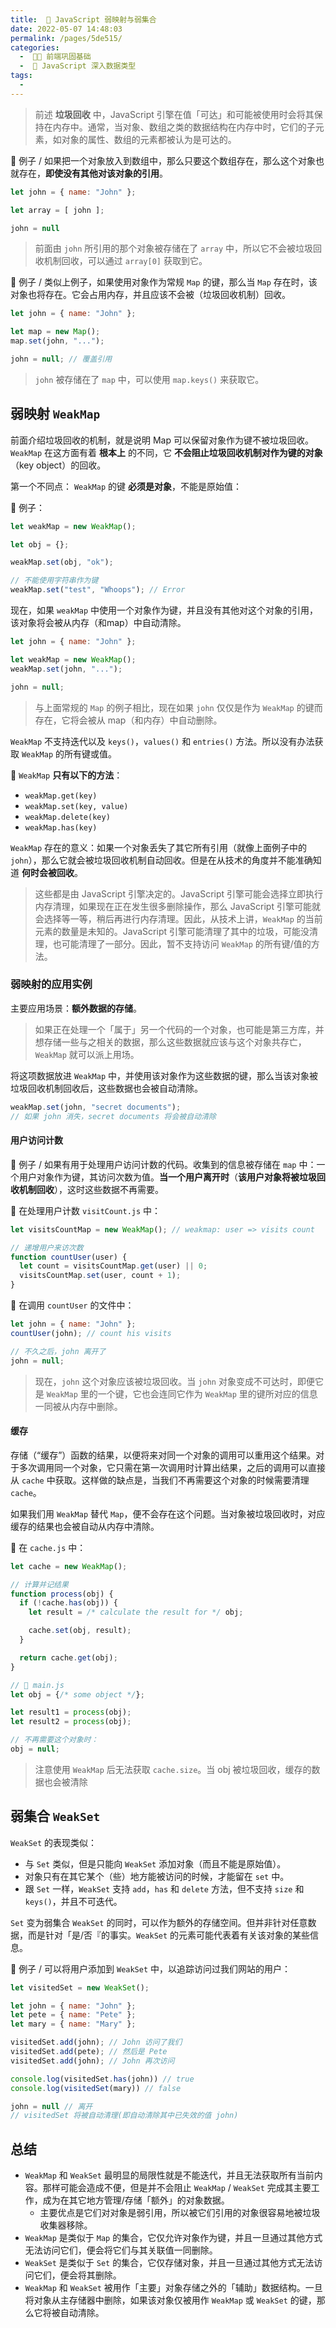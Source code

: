 ```yaml
---
title:  🔄 JavaScript 弱映射与弱集合
date: 2022-05-07 14:48:03
permalink: /pages/5de515/
categories:
  -  🚶🏻 前端巩固基础
  -  📕 JavaScript 深入数据类型
tags:
  - 
---
```


> 前述 **垃圾回收** 中，JavaScript 引擎在值「可达」和可能被使用时会将其保持在内存中。通常，当对象、数组之类的数据结构在内存中时，它们的子元素，如对象的属性、数组的元素都被认为是可达的。



🌰 例子 / 如果把一个对象放入到数组中，那么只要这个数组存在，那么这个对象也就存在，**即使没有其他对该对象的引用**。

```js
let john = { name: "John" };

let array = [ john ];

john = null
```

> 前面由 `john` 所引用的那个对象被存储在了 `array` 中，所以它不会被垃圾回收机制回收，可以通过 `array[0]` 获取到它。



🌰 例子 / 类似上例子，如果使用对象作为常规 `Map` 的键，那么当 `Map` 存在时，该对象也将存在。它会占用内存，并且应该不会被（垃圾回收机制）回收。

```js
let john = { name: "John" };

let map = new Map();
map.set(john, "...");

john = null; // 覆盖引用
```

> `john` 被存储在了 `map` 中，可以使用 `map.keys()` 来获取它。



## 弱映射 `WeakMap`

前面介绍垃圾回收的机制，就是说明 Map 可以保留对象作为键不被垃圾回收。`WeakMap` 在这方面有着 **根本上** 的不同，它 **不会阻止垃圾回收机制对作为键的对象**（key object）的回收。



第一个不同点： `WeakMap` 的键 **必须是对象**，不能是原始值：

🌰 例子：

```js
let weakMap = new WeakMap();

let obj = {};

weakMap.set(obj, "ok"); 

// 不能使用字符串作为键
weakMap.set("test", "Whoops"); // Error
```



现在，如果 `weakMap` 中使用一个对象作为键，并且没有其他对这个对象的引用，该对象将会被从内存（和map）中自动清除。

```js
let john = { name: "John" };

let weakMap = new WeakMap();
weakMap.set(john, "...");

john = null;
```

> 与上面常规的 `Map` 的例子相比，现在如果 `john` 仅仅是作为 `WeakMap` 的键而存在，它将会被从 map（和内存）中自动删除。



`WeakMap` 不支持迭代以及 `keys()`，`values()` 和 `entries()` 方法。所以没有办法获取 `WeakMap` 的所有键或值。

:apple: `WeakMap` **只有以下的方法**：

- `weakMap.get(key)`
- `weakMap.set(key, value)`
- `weakMap.delete(key)`
- `weakMap.has(key)`



`WeakMap` 存在的意义：如果一个对象丢失了其它所有引用（就像上面例子中的 `john`），那么它就会被垃圾回收机制自动回收。但是在从技术的角度并不能准确知道 **何时会被回收**。

> 这些都是由 JavaScript 引擎决定的。JavaScript 引擎可能会选择立即执行内存清理，如果现在正在发生很多删除操作，那么 JavaScript 引擎可能就会选择等一等，稍后再进行内存清理。因此，从技术上讲，`WeakMap` 的当前元素的数量是未知的。JavaScript 引擎可能清理了其中的垃圾，可能没清理，也可能清理了一部分。因此，暂不支持访问 `WeakMap` 的所有键/值的方法。



### 弱映射的应用实例

主要应用场景：**额外数据的存储**。

> 如果正在处理一个「属于」另一个代码的一个对象，也可能是第三方库，并想存储一些与之相关的数据，那么这些数据就应该与这个对象共存亡，`WeakMap` 就可以派上用场。

将这项数据放进 `WeakMap` 中，并使用该对象作为这些数据的键，那么当该对象被垃圾回收机制回收后，这些数据也会被自动清除。

```js
weakMap.set(john, "secret documents");
// 如果 john 消失，secret documents 将会被自动清除
```



#### 用户访问计数

🌰 例子 / 如果有用于处理用户访问计数的代码。收集到的信息被存储在 `map` 中：一个用户对象作为键，其访问次数为值。**当一个用户离开时**（**该用户对象将被垃圾回收机制回收**），这时这些数据不再需要。

📃 在处理用户计数 `visitCount.js` 中：

```js
let visitsCountMap = new WeakMap(); // weakmap: user => visits count

// 递增用户来访次数
function countUser(user) {
  let count = visitsCountMap.get(user) || 0;
  visitsCountMap.set(user, count + 1);
}
```

📃 在调用 `countUser` 的文件中：
```js
let john = { name: "John" };
countUser(john); // count his visits

// 不久之后，john 离开了
john = null;
```

> 现在，`john` 这个对象应该被垃圾回收。当 `john` 对象变成不可达时，即便它是 `WeakMap` 里的一个键，它也会连同它作为 `WeakMap` 里的键所对应的信息一同被从内存中删除。



#### 缓存

存储（“缓存”）函数的结果，以便将来对同一个对象的调用可以重用这个结果。对于多次调用同一个对象，它只需在第一次调用时计算出结果，之后的调用可以直接从 `cache` 中获取。这样做的缺点是，当我们不再需要这个对象的时候需要清理 `cache`。

如果我们用 `WeakMap` 替代 `Map`，便不会存在这个问题。当对象被垃圾回收时，对应缓存的结果也会被自动从内存中清除。



📁 在 `cache.js` 中：

```js
let cache = new WeakMap();

// 计算并记结果
function process(obj) {
  if (!cache.has(obj)) {
    let result = /* calculate the result for */ obj;

    cache.set(obj, result);
  }

  return cache.get(obj);
}

// 📁 main.js
let obj = {/* some object */};

let result1 = process(obj);
let result2 = process(obj);

// 不再需要这个对象时：
obj = null;
```

> 注意使用 `WeakMap` 后无法获取 `cache.size`。当 obj 被垃圾回收，缓存的数据也会被清除





## 弱集合 `WeakSet` 

`WeakSet` 的表现类似：

- 与 `Set` 类似，但是只能向 `WeakSet` 添加对象（而且不能是原始值）。
- 对象只有在其它某个（些）地方能被访问的时候，才能留在 `set` 中。
- 跟 `Set` 一样，`WeakSet` 支持 `add`，`has` 和 `delete` 方法，但不支持 `size` 和 `keys()`，并且不可迭代。



`Set` 变为弱集合 `WeakSet` 的同时，可以作为额外的存储空间。但并非针对任意数据，而是针对「是/否『的事实。`WeakSet` 的元素可能代表着有关该对象的某些信息。



🌰 例子 / 可以将用户添加到 `WeakSet` 中，以追踪访问过我们网站的用户：

```js
let visitedSet = new WeakSet();

let john = { name: "John" };
let pete = { name: "Pete" };
let mary = { name: "Mary" };

visitedSet.add(john); // John 访问了我们
visitedSet.add(pete); // 然后是 Pete
visitedSet.add(john); // John 再次访问

console.log(visitedSet.has(john)) // true
console.log(visitedSet(mary)) // false

john = null // 离开
// visitedSet 将被自动清理(即自动清除其中已失效的值 john)
```



## 总结

+ `WeakMap` 和 `WeakSet` 最明显的局限性就是不能迭代，并且无法获取所有当前内容。那样可能会造成不便，但是并不会阻止 `WeakMap` / `WeakSet` 完成其主要工作，成为在其它地方管理/存储「额外」的对象数据。
  + 主要优点是它们对对象是弱引用，所以被它们引用的对象很容易地被垃圾收集器移除。
+ `WeakMap` 是类似于 `Map` 的集合，它仅允许对象作为键，并且一旦通过其他方式无法访问它们，便会将它们与其关联值一同删除。
+ `WeakSet` 是类似于 `Set` 的集合，它仅存储对象，并且一旦通过其他方式无法访问它们，便会将其删除。
+ `WeakMap` 和 `WeakSet` 被用作「主要」对象存储之外的「辅助」数据结构。一旦将对象从主存储器中删除，如果该对象仅被用作 `WeakMap` 或 `WeakSet` 的键，那么它将被自动清除。



